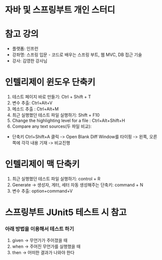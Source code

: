 # 자바 및 스프링부트 개인 스터디

# 참고 강의
- 플랫폼: 인프런
- 강좌명: 스프링 입문 - 코드로 배우는 스프링 부트, 웹 MVC, DB 접근 기술
- 강사: 김영한 강사님

# 인텔리제이 윈도우 단축키
1) 테스트 페이지 바로 만들기: Ctrl + Shift + T
2) 변수 추출: Ctrl+Alt+V
3) 메소드 추출 : Ctrl+Alt+M
4) 최근 실행했던 테스트 파일 실행하기: Shift + F10
5) Change the highlighting level for a file : Ctrl+Alt+Shift+H
6) Compare any text sources(두 파일 비교):
  - 단축키 Ctrl+Shift+A 클릭 -> Open Blank Diff Window를 타이핑 -> 왼쪽, 오른쪽에 각각 내용 기재 -> 비교진행

# 인텔리제이 맥 단축키
1) 최근 실행했던 테스트 파일 실행하기: control + R
2) Generate -> 생성자, 게터, 세터 자동 생성해주는 단축키: command + N
3) 변수 추출: option+command+V

# 스프링부트 JUnit5 테스트 시 참고
### 아래 방법을 이용해서 테스트 하기
1) given -> 무언가가 주어졌을 때
2) when -> 주어진 무언가를 실행했을 때
3) then -> 어떠한 결과가 나와야 한다
